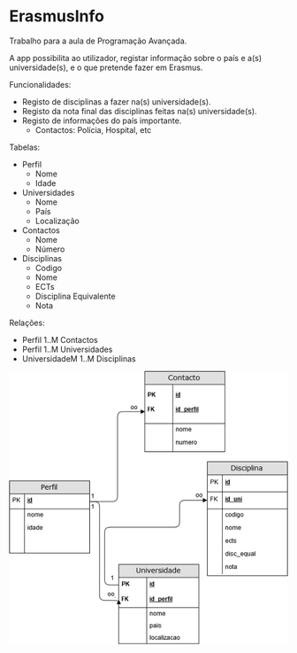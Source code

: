 # ErasmusInfo
Trabalho para a aula de Programação Avançada.

A app possibilita ao utilizador, registar informação sobre o país e a(s) universidade(s), e o que pretende fazer em Erasmus.

Funcionalidades:
 
  - Registo de disciplinas a fazer na(s) universidade(s).
  - Registo da nota final das disciplinas feitas na(s) universidade(s).
  - Registo de informações do país importante. 
    - Contactos: Polícia, Hospital, etc
 
 Tabelas:
 
  - Perfil
    - Nome
    - Idade
  - Universidades
    - Nome
    - País
    - Localização
  - Contactos
    - Nome
    - Número
  - Disciplinas
    - Codigo
    - Nome
    - ECTs
    - Disciplina Equivalente
    - Nota
   
 Relações:
  
   - Perfil 1..M Contactos
   - Perfil 1..M Universidades
   - UniversidadeM 1..M Disciplinas
  
   <img src="mod_er.png" alt="Mod ER" height="" width=""> 
  

